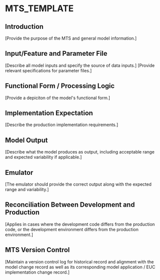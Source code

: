 # MTS_TEMPLATE

## Introduction
[Provide the purpose of the MTS and general model information.]

## Input/Feature and Parameter File
[Describe all model inputs and specify the source of data inputs.]
[Provide relevant specifications for parameter files.]

## Functional Form / Processing Logic
[Provide a depiciton of the model's functional form.]

## Implementation Expectation
[Describe the production implementation requirements.]

## Model Output
[Describe what the model produces as output, including acceptable range and expected variability if applicable.]

## Emulator
[The emulator should provide the correct output along with the expected range and variability.]

## Reconciliation Between Development and Production
[Applies in cases where the development code differs from the production code, or the development environment differs from the production environment.]

## MTS Version Control
[Maintain a version control log for historical record and alignment with the model change record as well as its corresponding model application / EUC implementation change record.]
